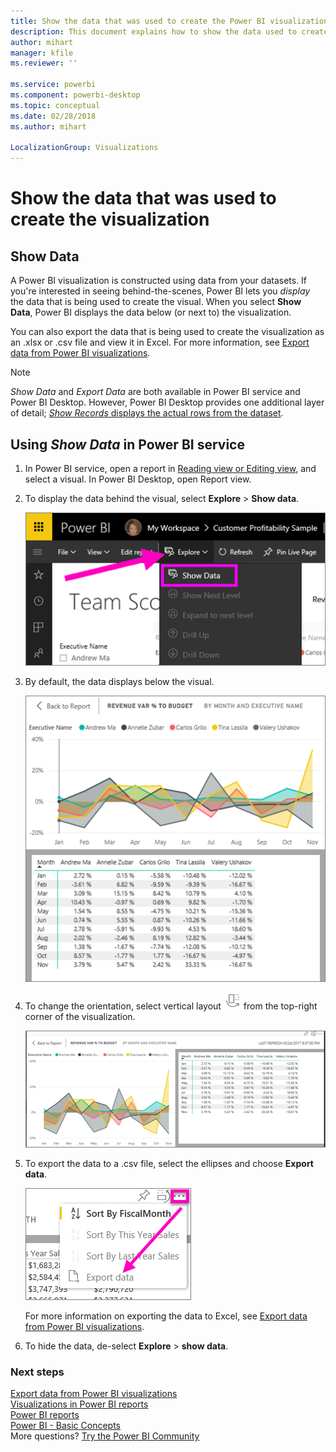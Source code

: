 ```yaml
---
title: Show the data that was used to create the Power BI visualization
description: This document explains how to show the data used to create a visual in Power BI and how to export that data to a .csv file.
author: mihart
manager: kfile
ms.reviewer: ''

ms.service: powerbi
ms.component: powerbi-desktop
ms.topic: conceptual
ms.date: 02/28/2018
ms.author: mihart

LocalizationGroup: Visualizations
---
```

# Show the data that was used to create the visualization
## Show Data
A Power BI visualization is constructed using data from your datasets. If you're interested in seeing behind-the-scenes, Power BI lets you *display* the data that is being used to create the visual. When you select **Show Data**, Power BI displays the data below (or next to) the visualization.

You can also export the data that is being used to create the visualization as an .xlsx or .csv file and view it in Excel. For more information, see [Export data from Power BI visualizations](power-bi-visualization-export-data.md).

> [!NOTE]
> *Show Data* and *Export Data* are both available in Power BI service and Power BI Desktop. However, Power BI Desktop provides one additional layer of detail; [*Show Records* displays the actual rows from the dataset](desktop-see-data-see-records.md).
> 
> 

## Using *Show Data* in Power BI service
1. In Power BI service, open a report in [Reading view or Editing view](service-reading-view-and-editing-view.md), and select a visual.  In Power BI Desktop, open Report view.
2. To display the data behind the visual, select **Explore** > **Show data**.
   
   ![select Show Data](media/service-reports-show-data/power-bi-show-data.png)
3. By default, the data displays below the visual.
   
   ![visual and data vertical display](media/service-reports-show-data/power-bi-explore-show-data.png)
4. To change the orientation, select vertical layout ![](media/service-reports-show-data/power-bi-vertical-icon-new.png) from the top-right corner of the visualization.
   
   ![visual and data horizontal display](media/service-reports-show-data/power-bi-explore-show-data2.png)
5. To export the data to a .csv file, select the ellipses and choose **Export data**.
   
    ![select Export data](media/service-reports-show-data/power-bi-export-data-new.png)
   
    For more information on exporting the data to Excel, see [Export data from Power BI visualizations](power-bi-visualization-export-data.md).
6. To hide the data, de-select **Explore** > **show data**.

### Next steps
[Export data from Power BI visualizations](power-bi-visualization-export-data.md)    
[Visualizations in Power BI reports](power-bi-report-visualizations.md)    
[Power BI reports](service-reports.md)    
[Power BI - Basic Concepts](service-basic-concepts.md)    
More questions? [Try the Power BI Community](http://community.powerbi.com/)

